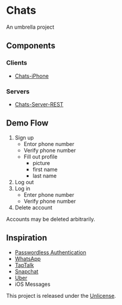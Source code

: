 # Chats

An umbrella project

## Components

### Clients

* [Chats-iPhone][1]

### Servers

* [Chats-Server-REST][2]


## Demo Flow

1. Sign up
    * Entor phone number
    * Verify phone number
    * Fill out profile
        * picture
        * first name
        * last name
2. Log out
3. Log in
    * Enter phone number
    * Verify phone number
4. Delete account

Accounts may be deleted arbitrarily.


## Inspiration

* [Passwordless Authentication][3]
* [WhatsApp][4]
* [TapTalk][5]
* [Snapchat][6]
* [Uber][7]
* iOS Messages

This project is released under the [Unlicense][8].


  [1]: https://github.com/acani/Chats
  [2]: https://github.com/acani/Chats-Server-REST
  [3]: http://passwordless.org/
  [4]: https://www.whatsapp.com
  [5]: https://www.taptalk.me
  [6]: https://www.snapchat.com
  [7]: https://www.uber.com
  [8]: http://unlicense.org
